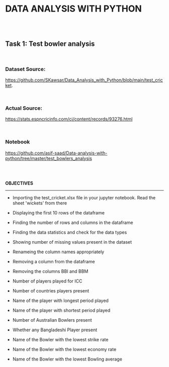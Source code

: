 # DATA ANALYSIS WITH PYTHON

<br/>
<br/>

## Task 1: Test bowler analysis
<br/>

### **Dataset Source:** 
https://github.com/SKawsar/Data_Analysis_with_Python/blob/main/test_cricket.

<br/>

### **Actual Source:** 
https://stats.espncricinfo.com/ci/content/records/93276.html

<br/>

### **Notebook**
https://github.com/asif-saad/Data-analysis-with-python/tree/master/test_bowlers_analysis



<br/>
<br/>



**OBJECTIVES**

---

-  Importing the test_cricket.xlsx file in your jupyter notebook. Read the sheet 'wickets' from there

- Displaying the first 10 rows of the dataframe

- Finding the number of rows and columns in the dataframe

- Finding the data statistics and check for the data types

- Showing number of missing values present in the dataset

- Renameing the column names appropriately

- Removing a column from the dataframe

- Removing the columns BBI and BBM

- Number of players played for ICC

- Number of countries players present

- Name of the player with longest period played

- Name of the player with shortest period played

- Number of Australian Bowlers present

- Whether any Bangladeshi Player present

- Name of the Bowler with the lowest strike rate

- Name of the Bowler with the lowest economy rate

- Name of the Bowler with the lowest Bowling average





